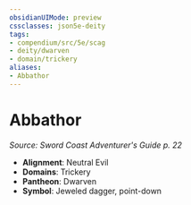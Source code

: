```yaml
---
obsidianUIMode: preview
cssclasses: json5e-deity
tags:
- compendium/src/5e/scag
- deity/dwarven
- domain/trickery
aliases: 
- Abbathor
---
```

# Abbathor
*Source: Sword Coast Adventurer's Guide p. 22* 

- **Alignment**: Neutral Evil
- **Domains**: Trickery
- **Pantheon**: Dwarven
- **Symbol**: Jeweled dagger, point-down